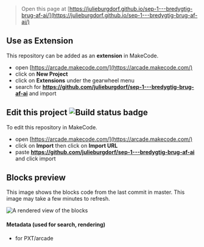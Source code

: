 


> Open this page at [https://julieburgdorf.github.io/sep-1---bredygtig-brug-af-ai/](https://julieburgdorf.github.io/sep-1---bredygtig-brug-af-ai/)

## Use as Extension

This repository can be added as an **extension** in MakeCode.

* open [https://arcade.makecode.com/](https://arcade.makecode.com/)
* click on **New Project**
* click on **Extensions** under the gearwheel menu
* search for **https://github.com/julieburgdorf/sep-1---bredygtig-brug-af-ai** and import

## Edit this project ![Build status badge](https://github.com/julieburgdorf/sep-1---bredygtig-brug-af-ai/workflows/MakeCode/badge.svg)

To edit this repository in MakeCode.

* open [https://arcade.makecode.com/](https://arcade.makecode.com/)
* click on **Import** then click on **Import URL**
* paste **https://github.com/julieburgdorf/sep-1---bredygtig-brug-af-ai** and click import

## Blocks preview

This image shows the blocks code from the last commit in master.
This image may take a few minutes to refresh.

![A rendered view of the blocks](https://github.com/julieburgdorf/sep-1---bredygtig-brug-af-ai/raw/master/.github/makecode/blocks.png)

#### Metadata (used for search, rendering)

* for PXT/arcade
<script src="https://makecode.com/gh-pages-embed.js"></script><script>makeCodeRender("{{ site.makecode.home_url }}", "{{ site.github.owner_name }}/{{ site.github.repository_name }}");</script>
